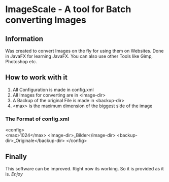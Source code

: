 # ImageScale - A tool for Batch converting Images

## Information

Was created to convert Images on the fly for using them on Websites.
Done in JavaFX for learning JavaFX. You can also use other Tools like Gimp, Photoshop etc.

## How to work with it
1. All Configuration is made in config.xml
2. All Images for converting are in \<image-dir\>
3. A Backup of the original File is made in \<backup-dir\>
4. \<max\> is the maximum dimension of the biggest side of the image


### The Format of config.xml
\<config\>  
  \<max\>1024\</max\>
  \<image-dir\>_Bilder\</image-dir\>
  \<backup-dir\>_Originale\</backup-dir\>
\</config\>

## Finally
This software can be improved. Right now its working.
So it is provided as it is. *Enjoy*
